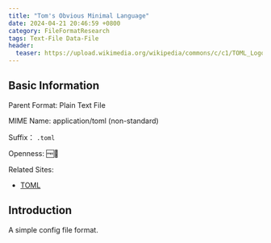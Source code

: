 ```yaml
---
title: "Tom's Obvious Minimal Language"
date: 2024-04-21 20:46:59 +0800
category: FileFormatResearch
tags: Text-File Data-File
header:
  teaser: https://upload.wikimedia.org/wikipedia/commons/c/c1/TOML_Logo.svg
---
```


## Basic Information

Parent Format: Plain Text File

MIME Name: application/toml (non-standard)

Suffix： `.toml`

Openness: 🆓📖

Related Sites:

* [TOML](https://toml.io/en/)

## Introduction

A simple config file format.
